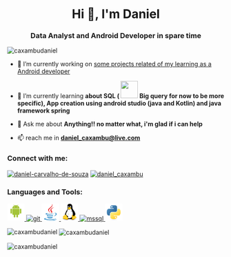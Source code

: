 <h1 align="center">Hi 👋, I'm Daniel</h1>
<h3 align="center">Data Analyst and Android Developer in spare time</h3>

<p align="left"> <img src="https://komarev.com/ghpvc/?username=caxambudaniel&label=Profile%20views&color=0e75b6&style=flat" alt="caxambudaniel" /> </p>

- 🔭 I’m currently working on [some projects related of my learning as a Android developer](https://github.com/CaxambuDaniel/Projetos_Android)

- 🌱 I’m currently learning **about SQL ( <img src="https://cdn.jsdelivr.net/gh/devicons/devicon/icons/google/google-original-wordmark.svg" width="40" height="40" align: middle />  Big query for now to be more specific), App creation using android studio (java and Kotlin) and java framework spring**

- 💬 Ask me about **Anything!! no matter what, i'm glad if i can help**

- 📫 reach me in **daniel_caxambu@live.com**

<h3 align="left">Connect with me:</h3>
<p align="left">
<a href="https://linkedin.com/in/daniel-carvalho-de-souza" target="blank"><img align="center" src="https://raw.githubusercontent.com/rahuldkjain/github-profile-readme-generator/master/src/images/icons/Social/linked-in-alt.svg" alt="daniel-carvalho-de-souza" height="30" width="40" /></a>
<a href="https://instagram.com/daniel_caxambu" target="blank"><img align="center" src="https://raw.githubusercontent.com/rahuldkjain/github-profile-readme-generator/master/src/images/icons/Social/instagram.svg" alt="daniel_caxambu" height="30" width="40" /></a>
</p>

<h3 align="left">Languages and Tools:</h3>
<p align="left"> <a href="https://developer.android.com" target="_blank" rel="noreferrer"> <img src="https://raw.githubusercontent.com/devicons/devicon/master/icons/android/android-original-wordmark.svg" alt="android" width="40" height="40"/> </a> <a href="https://git-scm.com/" target="_blank" rel="noreferrer"> <img src="https://www.vectorlogo.zone/logos/git-scm/git-scm-icon.svg" alt="git" width="40" height="40"/> </a> <a href="https://www.java.com" target="_blank" rel="noreferrer"> <img src="https://raw.githubusercontent.com/devicons/devicon/master/icons/java/java-original.svg" alt="java" width="40" height="40"/> </a> <a href="https://www.linux.org/" target="_blank" rel="noreferrer"> <img src="https://raw.githubusercontent.com/devicons/devicon/master/icons/linux/linux-original.svg" alt="linux" width="40" height="40"/> </a> <a href="https://www.microsoft.com/en-us/sql-server" target="_blank" rel="noreferrer"> <img src="https://www.svgrepo.com/show/303229/microsoft-sql-server-logo.svg" alt="mssql" width="40" height="40"/> </a> <a href="https://www.python.org" target="_blank" rel="noreferrer"> <img src="https://raw.githubusercontent.com/devicons/devicon/master/icons/python/python-original.svg" alt="python" width="40" height="40"/> </a> </p>

<p><img align="left" src="https://github-readme-stats.vercel.app/api/top-langs?username=caxambudaniel&show_icons=true&locale=en&layout=compact" alt="caxambudaniel" /></p>

<p>&nbsp;<img align="center" src="https://github-readme-stats.vercel.app/api?username=caxambudaniel&show_icons=true&locale=en" alt="caxambudaniel" /></p>

<p><img align="center" src="https://github-readme-streak-stats.herokuapp.com/?user=caxambudaniel&" alt="caxambudaniel" /></p>
